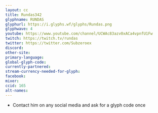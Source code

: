 ```yaml
---
layout: cc
title: Rundas342
glyphname: RUNDAS
glyphurl: https://i.glyphs.wf/glyphs/Rundas.png
glyphwave: 4
youtube: https://www.youtube.com/channel/UCWAc83azv0xACa4vpnfU1Fw
twitch: https://twitch.tv/rundas
twitter: https://twitter.com/Subzeroex
discord: 
other-site: 
primary-language: 
global-glyph-code: 
currently-partnered: 
stream-currency-needed-for-glyph: 
facebook: 
mixer: 
ccid: 165
alt-names: 
---
```

* Contact him on any social media and ask for a glyph code once

